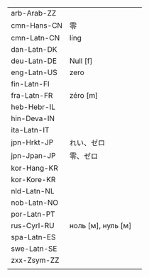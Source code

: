 | | | |
|-|-|-|
| arb-Arab-ZZ |  |  |
| cmn-Hans-CN | 零 |  |
| cmn-Latn-CN | líng |  |
| dan-Latn-DK |  |  |
| deu-Latn-DE | Null [f] |  |
| eng-Latn-US | zero |  |
| fin-Latn-FI |  |  |
| fra-Latn-FR | zéro [m] |  |
| heb-Hebr-IL |  |  |
| hin-Deva-IN |  |  |
| ita-Latn-IT |  |  |
| jpn-Hrkt-JP | れい、ゼロ |  |
| jpn-Jpan-JP | 零、ゼロ |  |
| kor-Hang-KR |  |  |
| kor-Kore-KR |  |  |
| nld-Latn-NL |  |  |
| nob-Latn-NO |  |  |
| por-Latn-PT |  |  |
| rus-Cyrl-RU | ноль [м], нуль [м] |  |
| spa-Latn-ES |  |  |
| swe-Latn-SE |  |  |
| zxx-Zsym-ZZ |  |  |
|  |  |  |
